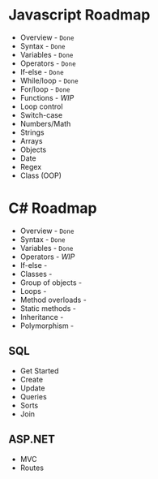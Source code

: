 # Javascript Roadmap

- Overview - `Done`
- Syntax - `Done`
- Variables - `Done`
- Operators - `Done`
- If-else - `Done`
- While/loop - `Done`
- For/loop - `Done`
- Functions - _WIP_
- Loop control
- Switch-case
- Numbers/Math
- Strings
- Arrays
- Objects
- Date
- Regex
- Class (OOP)

# C# Roadmap

- Overview - `Done`
- Syntax - `Done`
- Variables - `Done`
- Operators - _WIP_
- If-else - 
- Classes - 
- Group of objects -
- Loops - 
- Method overloads -
- Static methods - 
- Inheritance -
- Polymorphism -

## SQL
- Get Started
- Create
- Update
- Queries
- Sorts
- Join

## ASP.NET
- MVC
- Routes


